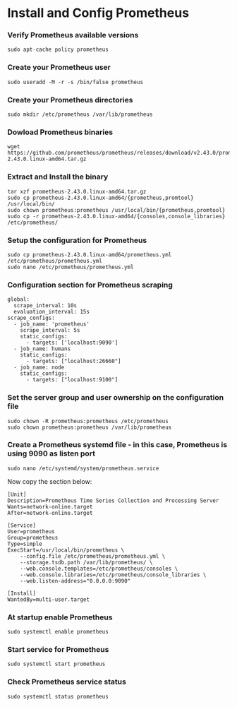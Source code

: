 # Install and Config Prometheus 

### Verify Prometheus available versions
```
sudo apt-cache policy prometheus
```

### Create your Prometheus user  
```
sudo useradd -M -r -s /bin/false prometheus
```

### Create your Prometheus directories  
```
sudo mkdir /etc/prometheus /var/lib/prometheus
```

### Dowload Prometheus binaries  
```
wget https://github.com/prometheus/prometheus/releases/download/v2.43.0/prometheus-2.43.0.linux-amd64.tar.gz
```

### Extract and Install the binary  
```
tar xzf prometheus-2.43.0.linux-amd64.tar.gz
sudo cp prometheus-2.43.0.linux-amd64/{prometheus,promtool} /usr/local/bin/
sudo chown prometheus:prometheus /usr/local/bin/{prometheus,promtool}
sudo cp -r prometheus-2.43.0.linux-amd64/{consoles,console_libraries} /etc/prometheus/
```


### Setup the configuration for Prometheus
```
sudo cp prometheus-2.43.0.linux-amd64/prometheus.yml /etc/prometheus/prometheus.yml
sudo nano /etc/prometheus/prometheus.yml
```

### Configuration section for Prometheus scraping  
```
global:
  scrape_interval: 10s
  evaluation_interval: 15s
scrape_configs:
  - job_name: 'prometheus'
    scrape_interval: 5s
    static_configs:
      - targets: ['localhost:9090']
  - job_name: humans
    static_configs:
      - targets: ["localhost:26660"]
  - job_name: node
    static_configs:
      - targets: ["localhost:9100"]
```
        
### Set the server group and user ownership on the configuration file
```
sudo chown -R prometheus:prometheus /etc/prometheus  
sudo chown prometheus:prometheus /var/lib/prometheus  
```
  
### Create a Prometheus systemd file  - in this case, Prometheus is using 9090 as listen port
```
sudo nano /etc/systemd/system/prometheus.service  
```
Now copy the section below:  
```
[Unit]
Description=Prometheus Time Series Collection and Processing Server
Wants=network-online.target
After=network-online.target
  
[Service]
User=prometheus
Group=prometheus
Type=simple
ExecStart=/usr/local/bin/prometheus \
    --config.file /etc/prometheus/prometheus.yml \
    --storage.tsdb.path /var/lib/prometheus/ \
    --web.console.templates=/etc/prometheus/consoles \
    --web.console.libraries=/etc/prometheus/console_libraries \
    --web.listen-address="0.0.0.0:9090"
  
[Install]
WantedBy=multi-user.target
```
  
### At startup enable Prometheus
```
sudo systemctl enable prometheus
```
### Start service for Prometheus  
```
sudo systemctl start prometheus
```
### Check Prometheus service status
```
sudo systemctl status prometheus
```
